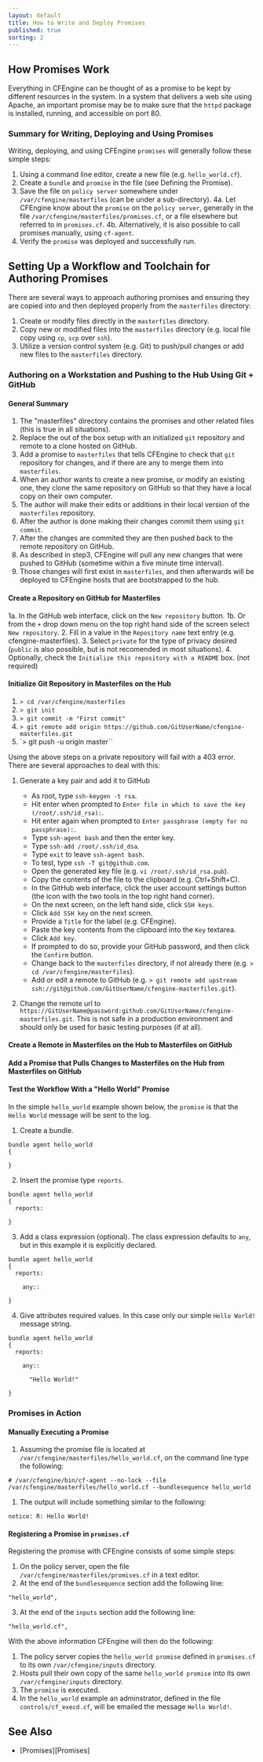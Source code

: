 ```yaml
---
layout: default
title: How to Write and Deploy Promises
published: true
sorting: 2
---
```


## How Promises Work ##

Everything in CFEngine can be thought of as a promise to be kept by different resources in the system. In a system that delivers a web site using Apache, an important promise may be to make sure that the `httpd` package is installed, running, and accessible on port 80. 

### Summary for Writing, Deploying and Using Promises ###

Writing, deploying, and using CFEngine `promises` will generally follow these simple steps:

1. Using a command line editor, create a new file (e.g. `hello_world.cf`).
2. Create a `bundle` and `promise` in the file (see Defining the Promise).
3. Save the file on `policy server` somewhere under `/var/cfengine/masterfiles` (can be under a sub-directory).
4a. Let CFEngine know about the `promise` on the `policy server`, generally in the file `/var/cfengine/masterfiles/promises.cf`, or a file elsewhere but referred to in `promises.cf`.
4b. Alternatively, it is also possible to call promises manually, using `cf-agent`.
5. Verify the `promise` was deployed and successfully run.

## Setting Up a Workflow and Toolchain for Authoring Promises

There are several ways to approach authoring promises and ensuring they are copied into and then deployed properly from the `masterfiles` directory:

1. Create or modify files directly in the `masterfiles` directory.
2. Copy new or modified files into the `masterfiles` directory (e.g. local file copy using `cp`, `scp` over `ssh`).
3. Utilize a version control system (e.g. Git) to push/pull changes or add new files to the `masterfiles` directory.

### Authoring on a Workstation and Pushing to the Hub Using Git + GitHub

#### General Summary ####

1. The "masterfiles" directory contains the promises and other related files (this is true in all situations).
2. Replace the out of the box setup with an initialized `git` repository and remote to a clone hosted on GitHub.
3. Add a promise to `masterfiles` that tells CFEngine to check that `git` repository for changes, and if there are any to merge them into `masterfiles`.
4. When an author wants to create a new promise, or modify an existing one, they clone the same repository on GitHub so that they have a local copy on their own computer.
5. The author will make their edits or additions in their local version of the `masterfiles` repository.
6. After the author is done making their changes commit them using `git commit`.
6. After the changes are commited they are then pushed back to the remote repository on GitHub.
7. As described in step3, CFEngine will pull any new changes that were pushed to GitHub (sometime within a five minute time interval).
8. Those changes will first exist in `masterfiles`, and then afterwards will be deployed to CFEngine hosts that are bootstrapped to the hub.

#### Create a Repository on GitHub for Masterfiles ####

1a. In the GitHub web interface, click on the `New repository` button.
1b. Or from the `+` drop down menu on the top right hand side of the screen select `New repository`.
2. Fill in a value in the `Repository name` text entry (e.g. cfengine-masterfiles).
3. Select `private` for the type of privacy desired (`public` is also possible, but is not recomended in most situations).
4. Optionally, check the `Initialize this repository with a README` box. (not required)

#### Initialize Git Repository in Masterfiles on the Hub ####

1. `> cd /var/cfengine/masterfiles`
2. `> git init`
3. `> git commit -m "First commit"`
4. `> git remote add origin https://github.com/GitUserName/cfengine-masterfiles.git`
5. `> git push -u origin master``

Using the above steps on a private repository will fail with a 403 error. There are several approaches to deal with this:

1. Generate a key pair and add it to GitHub
	* As root, type `ssh-keygen -t rsa`.
	* Hit enter when prompted to `Enter file in which to save the key (/root/.ssh/id_rsa):`.
	* Hit enter again when prompted to `Enter passphrase (empty for no passphrase):`.
	* Type `ssh-agent bash` and then the enter key.
	* Type `ssh-add /root/.ssh/id_dsa`.
	* Type `exit` to leave `ssh-agent bash`.
	* To test, type `ssh -T git@github.com`.
	* Open the generated key file (e.g. `vi /root/.ssh/id_rsa.pub`).
	* Copy the contents of the file to the clipboard (e.g. Ctrl+Shift+C).
	* In the GitHub web interface, click the user account settings button (the icon with the two tools in the top right hand corner).
	* On the next screen, on the left hand side, click `SSH keys`.
	* Click `Add SSH key` on the next screen.
	* Provide a `Title` for the label (e.g. CFEngine).
	* Paste the key contents from the clipboard into the `Key` textarea.
	* Click `Add key`.
	* If prompted to do so, provide your GitHub password, and then click the `Confirm` button.
	* Change back to the `masterfiles` directory, if not already there (e.g. `> cd /var/cfengine/masterfiles`).
	* Add or edit a remote to GitHub (e.g. `> git remote add upstream ssh://git@github.com/GitUserName/cfengine-masterfiles.git`).

	

2. Change the remote url to `https://GitUserName@password:github.com/GitUserName/cfengine-masterfiles.git`. This is not safe in a production environment and should only be used for basic testing purposes (if at all).


#### Create a Remote in Masterfiles on the Hub to Masterfiles on GitHub ####

#### Add a Promise that Pulls Changes to Masterfiles on the Hub from Masterfiles on GitHub ####

#### Test the Workflow With a "Hello World" Promise ####

In the simple `hello_world` example shown below, the `promise` is that the `Hello World` message will be sent to the log. 

1. Create a bundle.

```cf3
bundle agent hello_world
{

}
```

2. Insert the promise type `reports`.

```cf3
bundle agent hello_world
{
  reports:

}
```

3. Add a class expression (optional). The class expression defaults to `any`, but in this example it is explicitly declared.

```cf3
bundle agent hello_world
{
  reports:

    any::

}
```

4. Give attributes required values. In this case only our simple `Hello World!` message string.

```cf3
bundle agent hello_world
{
  reports:

    any::

      "Hello World!"

}
```

### Promises in Action ###

#### Manually Executing a Promise ####

1. Assuming the promise file is located at `/var/cfengine/masterfiles/hello_world.cf`, on the command line type the following: 

```# /var/cfengine/bin/cf-agent --no-lock --file /var/cfengine/masterfiles/hello_world.cf --bundlesequence hello_world```

1. The output will include something similar to the following:

```notice: R: Hello World!```


#### Registering a Promise in `promises.cf` ####

Registering the promise with CFEngine consists of some simple steps:

1. On the policy server, open the file `/var/cfengine/masterfiles/promises.cf` in a text editor.
2.  At the end of the `bundlesequence` section add the following line:

```
"hello_world",
```
3.  At the end of the `inputs` section add the following line:

```
"hello_world.cf",
```

With the above information CFEngine will then do the following:

1. The policy server copies the `hello_world promise` defined in `promises.cf` to its own `/var/cfengine/inputs` directory.
2. Hosts pull their own copy of the same `hello_world promise` into its own `/var/cfengine/inputs` directory.
3. The `promise` is executed.
4. In the `hello_world` example an adminstrator, defined in the file `controls/cf_execd.cf`, will be emailed the message `Hello World!`. 

## See Also ##
* [Promises][Promises]